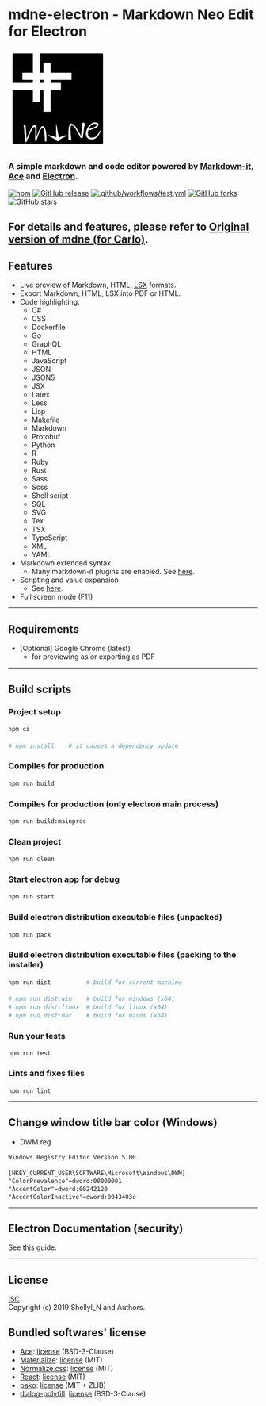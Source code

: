 # mdne-electron - Markdown Neo Edit for Electron

<img src="https://raw.githubusercontent.com/shellyln/mdne-electron/master/docs/logo.svg?sanitize=true" title="logo" style="width: 200px">

### A simple markdown and code editor powered by [Markdown-it](https://github.com/markdown-it/markdown-it), [Ace](https://ace.c9.io/) and [Electron](https://electronjs.org/).

[![npm](https://img.shields.io/npm/v/mdne-electron.svg)](https://www.npmjs.com/package/mdne-electron)
[![GitHub release](https://img.shields.io/github/release/shellyln/mdne-electron.svg)](https://github.com/shellyln/mdne-electron/releases)
[![.github/workflows/test.yml](https://github.com/shellyln/mdne-electron/workflows/.github/workflows/test.yml/badge.svg)](https://github.com/shellyln/mdne-electron/actions)
[![GitHub forks](https://img.shields.io/github/forks/shellyln/mdne-electron.svg?style=social&label=Fork)](https://github.com/shellyln/mdne-electron/fork)
[![GitHub stars](https://img.shields.io/github/stars/shellyln/mdne-electron.svg?style=social&label=Star)](https://github.com/shellyln/mdne-electron)



## For details and features, please refer to [Original version of mdne (for Carlo)](https://github.com/shellyln/mdne).


## Features
* Live preview of Markdown, HTML, [LSX](https://github.com/shellyln/liyad#what-is-lsx) formats.
* Export Markdown, HTML, LSX into PDF or HTML.
* Code highlighting.
  * C#
  * CSS
  * Dockerfile
  * Go
  * GraphQL
  * HTML
  * JavaScript
  * JSON
  * JSON5
  * JSX
  * Latex
  * Less
  * Lisp
  * Makefile
  * Markdown
  * Protobuf
  * Python
  * R
  * Ruby
  * Rust
  * Sass
  * Scss
  * Shell script
  * SQL
  * SVG
  * Tex
  * TSX
  * TypeScript
  * XML
  * YAML
* Markdown extended syntax
  * Many markdown-it plugins are enabled. See [here](https://github.com/shellyln/menneu#features).
* Scripting and value expansion
  * See [here](https://github.com/shellyln/menneu#lisp-block-expansion).
* Full screen mode (F11)


----
## Requirements

* [Optional] Google Chrome (latest)
  * for previewing as or exporting as PDF


----

## Build scripts

### Project setup
```sh
npm ci

# npm install    # it causes a dependency update
```

### Compiles for production
```sh
npm run build
```

### Compiles for production (only electron main process)
```sh
npm run build:mainproc
```

### Clean project
```sh
npm run clean
```

### Start electron app for debug
```sh
npm run start
```

### Build electron distribution executable files (unpacked)
```sh
npm run pack
```

### Build electron distribution executable files (packing to the installer)
```sh
npm run dist          # build for current machine

# npm run dist:win    # build for windows (x64)
# npm run dist:linux  # build for linux (x64)
# npm run dist:mac    # build for macos (x64)
```

### Run your tests
```
npm run test
```

### Lints and fixes files
```
npm run lint
```

---
## Change window title bar color (Windows)

* DWM.reg

```reg
Windows Registry Editor Version 5.00

[HKEY_CURRENT_USER\SOFTWARE\Microsoft\Windows\DWM]
"ColorPrevalence"=dword:00000001
"AccentColor"=dword:00242120
"AccentColorInactive"=dword:0043403c
```

---

## **Electron Documentation (security)**
See [this](https://electronjs.org/docs/tutorial/security) guide.


----
## License
[ISC](https://github.com/shellyln/mdne-electron/blob/master/LICENSE.md)  
Copyright (c) 2019 Shellyl_N and Authors.

## Bundled softwares' license

* [Ace](https://github.com/ajaxorg/ace): [license](https://github.com/ajaxorg/ace/blob/master/LICENSE) (BSD-3-Clause)
* [Materialize](https://materializecss.com/): [license](https://github.com/Dogfalo/materialize/blob/v1-dev/LICENSE) (MIT)
* [Normalize.css](https://necolas.github.io/normalize.css/): [license](https://github.com/necolas/normalize.css/blob/master/LICENSE.md) (MIT)
* [React](https://reactjs.org/): [license](https://github.com/facebook/react/blob/master/LICENSE) (MIT)
* [pako](https://github.com/nodeca/pako): [license](https://github.com/nodeca/pako/blob/master/LICENSE) (MIT + ZLIB)
* [dialog-polyfill](https://github.com/GoogleChrome/dialog-polyfill): [license](https://github.com/GoogleChrome/dialog-polyfill/blob/master/LICENSE) (BSD-3-Clause)
